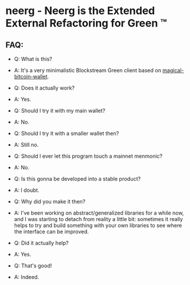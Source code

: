 # neerg - Neerg is the Extended External Refactoring for Green :tm:

## FAQ:

- Q: What is this?
- A: It's a very minimalistic Blockstream Green client based on [magical-bitcoin-wallet](https://github.com/magicalbitcoin/magical-bitcoin-wallet).

- Q: Does it actually work?
- A: Yes.

- Q: Should I try it with my main wallet?
- A: No.

- Q: Should I try it with a smaller wallet then?
- A: Still no.

- Q: Should I ever let this program touch a mainnet menmonic?
- A: No.

- Q: Is this gonna be developed into a stable product?
- A: I doubt.

- Q: Why did you make it then?
- A: I've been working on abstract/generalized libraries for a while now, and I was starting to detach from reality a little bit: sometimes
   it really helps to try and build something with your own libraries to see where the interface can be improved.

- Q: Did it actually help?
- A: Yes.

- Q: That's good!
- A: Indeed.
